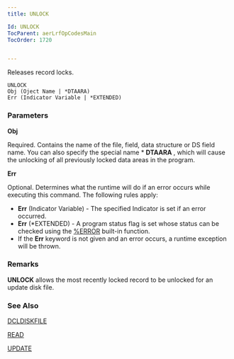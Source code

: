 ```yaml
---
title: UNLOCK

Id: UNLOCK
TocParent: aerLrfOpCodesMain
TocOrder: 1720


---
```


Releases record locks.

```
UNLOCK
Obj (Oject Name | *DTAARA)
Err (Indicator Variable | *EXTENDED)
```

### Parameters

**Obj** 

Required. Contains the name of the file, field, data structure or DS field name. You can also specify the special name * **DTAARA** , which will cause the unlocking of all previously locked data areas in the program.


**Err** 

Optional. Determines what the runtime will do if an error occurs while executing this command. The following rules apply: 

- **Err** (Indicator Variable) - The specified Indicator is set if an error occurred.
- **Err** (*EXTENDED) - A program status flag is set whose status can be checked using the [%ERROR](ERROR_Function.html) built-in function.
- If the **Err** keyword is not given and an error occurs, a runtime exception will be thrown.


### Remarks
**UNLOCK** allows the most recently locked record to be unlocked for an update disk file. 

### See Also
[DCLDISKFILE](DCLDISKFILE.html)

[READ](READ.html)

[UPDATE](UPDATE.html) 

